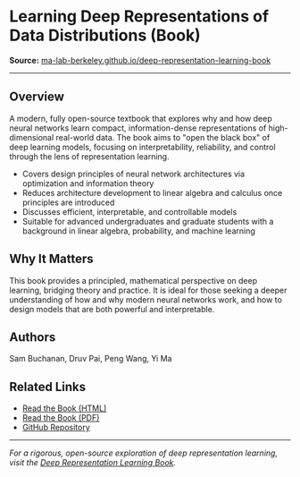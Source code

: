 
# Learning Deep Representations of Data Distributions (Book)

**Source:** [ma-lab-berkeley.github.io/deep-representation-learning-book](https://ma-lab-berkeley.github.io/deep-representation-learning-book/index.html)

---

## Overview

A modern, fully open-source textbook that explores why and how deep neural networks learn compact, information-dense representations of high-dimensional real-world data. The book aims to "open the black box" of deep learning models, focusing on interpretability, reliability, and control through the lens of representation learning.

- Covers design principles of neural network architectures via optimization and information theory
- Reduces architecture development to linear algebra and calculus once principles are introduced
- Discusses efficient, interpretable, and controllable models
- Suitable for advanced undergraduates and graduate students with a background in linear algebra, probability, and machine learning

## Why It Matters

This book provides a principled, mathematical perspective on deep learning, bridging theory and practice. It is ideal for those seeking a deeper understanding of how and why modern neural networks work, and how to design models that are both powerful and interpretable.

## Authors

Sam Buchanan, Druv Pai, Peng Wang, Yi Ma

## Related Links

- [Read the Book (HTML)](https://ma-lab-berkeley.github.io/deep-representation-learning-book/Chx1.html)
- [Read the Book (PDF)](https://ma-lab-berkeley.github.io/deep-representation-learning-book/assets/book-main.pdf)
- [GitHub Repository](https://github.com/Ma-Lab-Berkeley/deep-representation-learning-book)

---

*For a rigorous, open-source exploration of deep representation learning, visit the [Deep Representation Learning Book](https://ma-lab-berkeley.github.io/deep-representation-learning-book/index.html).*
